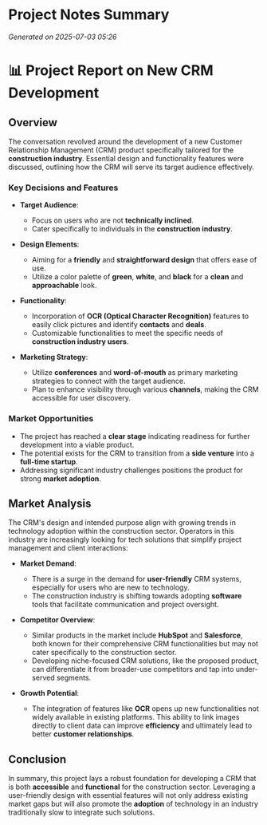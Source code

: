 # Project Notes Summary

*Generated on 2025-07-03 05:26*

# 📊 Project Report on New CRM Development 

## **Overview**
The conversation revolved around the development of a new Customer Relationship Management (CRM) product specifically tailored for the **construction industry**. Essential design and functionality features were discussed, outlining how the CRM will serve its target audience effectively. 

### **Key Decisions and Features**
- **Target Audience**: 
  - Focus on users who are not **technically inclined**.
  - Cater specifically to individuals in the **construction industry**.
  
- **Design Elements**: 
  - Aiming for a **friendly** and **straightforward design** that offers ease of use.
  - Utilize a color palette of **green**, **white**, and **black** for a **clean** and **approachable** look. 

- **Functionality**:
  - Incorporation of **OCR (Optical Character Recognition)** features to easily click pictures and identify **contacts** and **deals**. 
  - Customizable functionalities to meet the specific needs of **construction industry users**.

- **Marketing Strategy**: 
  - Utilize **conferences** and **word-of-mouth** as primary marketing strategies to connect with the target audience.
  - Plan to enhance visibility through various **channels**, making the CRM accessible for user discovery.

### **Market Opportunities**
- The project has reached a **clear stage** indicating readiness for further development into a viable product.
- The potential exists for the CRM to transition from a **side venture** into a **full-time startup**.
- Addressing significant industry challenges positions the product for strong **market adoption**.

## **Market Analysis**
The CRM's design and intended purpose align with growing trends in technology adoption within the construction sector. Operators in this industry are increasingly looking for tech solutions that simplify project management and client interactions:

- **Market Demand**:
  - There is a surge in the demand for **user-friendly** CRM systems, especially for users who are new to technology.
  - The construction industry is shifting towards adopting **software** tools that facilitate communication and project oversight.

- **Competitor Overview**:
  - Similar products in the market include **HubSpot** and **Salesforce**, both known for their comprehensive CRM functionalities but may not cater specifically to the construction sector.
  - Developing niche-focused CRM solutions, like the proposed product, can differentiate it from broader-use competitors and tap into under-served segments.

- **Growth Potential**:
  - The integration of features like **OCR** opens up new functionalities not widely available in existing platforms. This ability to link images directly to client data can improve **efficiency** and ultimately lead to better **customer relationships**.

## **Conclusion**
In summary, this project lays a robust foundation for developing a CRM that is both **accessible** and **functional** for the construction sector. Leveraging a user-friendly design with essential features will not only address existing market gaps but will also promote the **adoption** of technology in an industry traditionally slow to integrate such solutions.